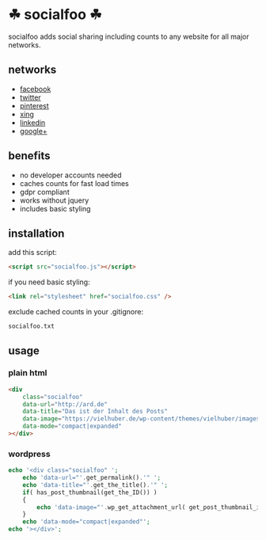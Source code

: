 # ☘ socialfoo ☘

socialfoo adds social sharing including counts to any website for all major networks.

## networks

* [facebook](https://www.facebook.com/)
* [twitter](https://www.twitter.com/)
* [pinterest](https://www.pinterest.com/)
* [xing](https://www.xing.com/)
* [linkedin](https://www.linkedin.com/)
* [google+](https://www.google.com/)

## benefits

* no developer accounts needed
* caches counts for fast load times
* gdpr compliant
* works without jquery
* includes basic styling

## installation

add this script:
```html
<script src="socialfoo.js"></script>
```
if you need basic styling:
```html
<link rel="stylesheet" href="socialfoo.css" />
```
exclude cached counts in your .gitignore:
```
socialfoo.txt
```

## usage

### plain html

```html
<div
    class="socialfoo"
    data-url="http://ard.de"
    data-title="Das ist der Inhalt des Posts"
    data-image="https://vielhuber.de/wp-content/themes/vielhuber/images/about.jpg"
    data-mode="compact|expanded"
></div>
```

### wordpress

```php
echo '<div class="socialfoo" ';
    echo 'data-url="'.get_permalink().'" ';
    echo 'data-title="'.get_the_title().'" ';
    if( has_post_thumbnail(get_the_ID()) )
    {
    	echo 'data-image="'.wp_get_attachment_url( get_post_thumbnail_id(get_the_ID()) ).'" ';
    }
    echo 'data-mode="compact|expanded"';
echo '></div>';
```